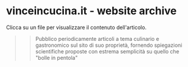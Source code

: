 # vinceincucina.it - website archive

Clicca su un file per visualizzare il contenuto dell'articolo.

>> Pubblico periodicamente articoli a tema culinario e gastronomico sul sito di suo proprietà, fornendo spiegazioni scientifiche proposte con estrema semplicità su quello che "bolle in pentola"

